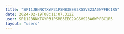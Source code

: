 ```yaml
---
title: "SP11JBNNKTXYP31PSMB3EEG2XGSVS23A6WPFBC1R5"
date: 2024-02-19T08:11:07.312Z
user: SP11JBNNKTXYP31PSMB3EEG2XGSVS23A6WPFBC1R5
layout: "users"
---
```

    